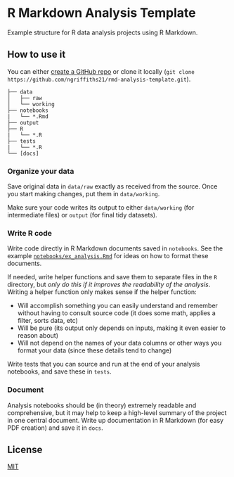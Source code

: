 # R Markdown Analysis Template

Example structure for R data analysis projects using R Markdown.

## How to use it

You can either [create a GitHub repo](https://github.com/ngriffiths21/rmd-analysis-template/generate) or clone it locally (`git clone https://github.com/ngriffiths21/rmd-analysis-template.git`).

```
├── data
│   ├── raw
│   └── working
├── notebooks
|   └── *.Rmd
├── output
├── R
|   └── *.R
├── tests
|   └── *.R
└── [docs]
```

### Organize your data

Save original data in `data/raw` exactly as received from the source. Once you start making changes, put them in `data/working`.

Make sure your code writes its output to either `data/working` (for intermediate files) or `output` (for final tidy datasets).

### Write R code

Write code directly in R Markdown documents saved in `notebooks`. See the example [`notebooks/ex_analysis.Rmd`](notebooks/ex_analysis.md) for ideas on how to format these documents.

If needed, write helper functions and save them to separate files in the `R` directory, but *only do this if it improves the readability of the analysis*. Writing a helper function only makes sense if the helper function:

- Will accomplish something you can easily understand and remember without having to consult source code (it does some math, applies a filter, sorts data, etc)
- Will be pure (its output only depends on inputs, making it even easier to reason about)
- Will not depend on the names of your data columns or other ways you format your data (since these details tend to change)

Write tests that you can source and run at the end of your analysis notebooks, and save these in `tests`.

### Document

Analysis notebooks should be (in theory) extremely readable and comprehensive, but it may help to keep a high-level summary of the project in one central document. Write up documentation in R Markdown (for easy PDF creation) and save it in `docs`.

## License
[MIT](https://choosealicense.com/licenses/mit/)
